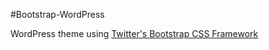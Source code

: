 #Bootstrap-WordPress

WordPress theme using [Twitter's Bootstrap CSS Framework](http://twitter.github.com/bootstrap/)